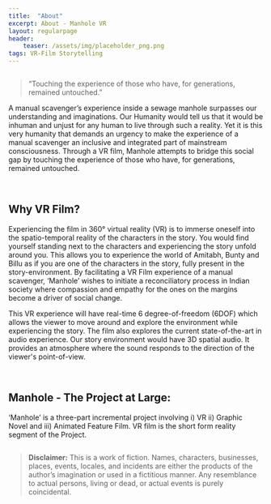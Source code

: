 ```yaml
---
title:  "About"
excerpt: About - Manhole VR
layout: regularpage
header:
    teaser: /assets/img/placeholder_png.png
tags: VR-Film Storytelling
---
```


<figure class="align-center" style="width: 100%; max-width:400px;">
  <img src="{{ site.url }}{{ site.baseurl }}/assets/img/mvrimages/manhole_title_animated.gif" alt="">
</figure> 

> <large> “Touching the experience of those who have, for generations, remained untouched.” </large>

A manual scavenger’s experience inside a sewage manhole surpasses our understanding and imaginations. Our Humanity would tell us that it would be inhuman and unjust for any human to live through such a reality. Yet it is this very humanity that demands an urgency to make the experience of a manual scavenger an inclusive and integrated part of mainstream consciousness. Through a VR film, Manhole attempts to bridge this social gap by touching the experience of those who have, for generations, remained untouched. 

<br>

## **Why VR Film?**

Experiencing the film in 360° virtual reality (VR) is to immerse oneself into the spatio-temporal reality of the characters in the story. You would find yourself standing next to the characters and experiencing the story unfold around you. This allows you to experience the world of Amitabh, Bunty and Billu as if you are one of the characters in the story, fully present in the story-environment. By facilitating a VR Film experience of a manual scavenger, ‘Manhole’ wishes to initiate a reconciliatory process in Indian society where compassion and empathy for the ones on the margins become a driver of social change.

This VR experience will have real-time 6 degree-of-freedom (6DOF) which allows the viewer to move around and explore the environment while experiencing the story. The film also explores the current state-of-the-art in audio experience. Our story environment would have 3D spatial audio. It provides an atmosphere where the sound responds to the direction of the viewer's point-of-view. 


<br>

## **Manhole - The Project at Large:**
‘Manhole’ is a three-part incremental project involving i) VR ii) Graphic Novel and iii) Animated Feature Film. VR film is the short form reality segment of the Project. 



<figure class="align-center" style="width:100%; max-width:400px;">
  <img src="{{ site.url }}{{ site.baseurl }}/assets/img/mvrimages/homepage_vr.png" alt="">
</figure> 



> **Disclaimer:** This is a work of fiction. Names,
characters, businesses, places, events, locales, and
incidents are either the products of the author’s imagination
or used in a fictitious manner. Any resemblance to actual
persons, living or dead, or actual events is purely
coincidental.
